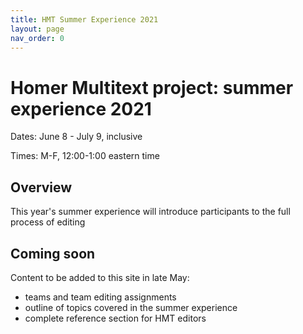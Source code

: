 ```yaml
---
title: HMT Summer Experience 2021
layout: page
nav_order: 0
---
```



# Homer Multitext project: summer experience 2021

Dates: June 8 - July 9, inclusive

Times: M-F, 12:00-1:00 eastern time

## Overview

This year's summer experience will introduce participants to the full process of editing 

## Coming soon

Content to be added to this site in late May:

- teams and team editing assignments
- outline of topics covered in the summer experience
- complete reference section for HMT editors




